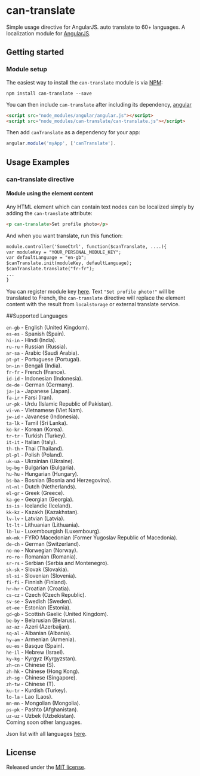 # can-translate
Simple usage directive for AngularJS. auto translate to 60+ languages.
A localization module for [AngularJS](http://angularjs.org/).


## Getting started

### Module setup
The easiest way to install the `can-translate` module is via
[NPM](https://www.npmjs.com/):

```shell
npm install can-translate --save
```

You can then include `can-translate` after including its dependency,
[angular](https://angularjs.org/) 

```html
<script src="node_modules/angular/angular.js"></script>
<script src="node_modules/can-translate/can-translate.js"></script>
```

Then add `canTranslate` as a dependency for your app:

```javascript
angular.module('myApp', ['canTranslate'].  
```

## Usage Examples

### can-translate directive

#### Module using the element content
Any HTML element which can contain text nodes can be localized simply by adding
the `can-translate` attribute:

```html
<p can-translate>Set profile photo</p>
```

And when you want translate, run this function:

```html
module.controller('SomeCtrl', function($canTranslate, ....){
var moduleKey = "YOUR_PERSONAL_MODULE_KEY";
var defaultLanguage = "en-gb";
$canTranslate.init(moduleKey, defaultLanguage);
$canTranslate.translate("fr-fr");
...
}
```
You can register module key [here](http://can-translate.appspot.com).
Text `"Set profile photo!"` will be translated to French,
the `can-translate` directive will replace the element content with the result from 
`localstorage` or external translate service.

##Supported Languages

`en-gb` -  English (United Kingdom).  
`es-es` -  Spanish (Spain).  
`hi-in` -  Hindi (India).  
`ru-ru` -  Russian (Russia).  
`ar-sa` -  Arabic (Saudi Arabia).  
`pt-pt` -  Portuguese (Portugal).  
`bn-in` -  Bengali (India).  
`fr-fr` -  French (France).  
`id-id` -  Indonesian (Indonesia).  
`de-de` -  German (Germany).  
`ja-ja` -  Japanese (Japan).  
`fa-ir` -  Farsi (Iran).  
`ur-pk` -  Urdu (Islamic Republic of Pakistan).  
`vi-vn` -  Vietnamese (Viet Nam).  
`jw-id` -  Javanese (Indonesia).  
`ta-lk` -  Tamil (Sri Lanka).  
`ko-kr` -  Korean (Korea).  
`tr-tr` -  Turkish (Turkey).  
`it-it` -  Italian (Italy).  
`th-th` -  Thai (Thailand).  
`pl-pl` -  Polish (Poland).  
`uk-ua` -  Ukrainian (Ukraine).  
`bg-bg` -  Bulgarian (Bulgaria).  
`hu-hu` -  Hungarian (Hungary).  
`bs-ba` -  Bosnian (Bosnia and Herzegovina).  
`nl-nl` -  Dutch (Netherlands).  
`el-gr` -  Greek (Greece).  
`ka-ge` -  Georgian (Georgia).  
`is-is` -  Icelandic (Iceland).  
`kk-kz` -  Kazakh (Kazakhstan).  
`lv-lv` -  Latvian (Latvia).  
`lt-lt` -  Lithuanian (Lithuania).  
`lb-lu` -  Luxembourgish (Luxembourg).  
`mk-mk` -  FYRO Macedonian (Former Yugoslav Republic of Macedonia).  
`de-ch` -  German (Switzerland).  
`no-no` -  Norwegian (Norway).  
`ro-ro` -  Romanian (Romania).  
`sr-rs` -  Serbian (Serbia and Montenegro).  
`sk-sk` -  Slovak (Slovakia).  
`sl-si` -  Slovenian (Slovenia).  
`fi-fi` -  Finnish (Finland).  
`hr-hr` -  Croatian (Croatia).  
`cs-cz` -  Czech (Czech Republic).  
`sv-se` -  Swedish (Sweden).  
`et-ee` -  Estonian (Estonia).  
`gd-gb` -  Scottish Gaelic (United Kingdom).  
`be-by` -  Belarusian (Belarus).  
`az-az` -  Azeri (Azerbaijan).  
`sq-al` -  Albanian (Albania).  
`hy-am` -  Armenian (Armenia).  
`eu-es` -  Basque (Spain).  
`he-il` -  Hebrew (Israel).  
`ky-kg` -  Kyrgyz (Kyrgyzstan).  
`zh-cn` -  Chinese (S).    
`zh-hk` -  Chinese (Hong Kong).   
`zh-sg` -  Chinese (Singapore).   
`zh-tw` -  Chinese (T).  
`ku-tr` -  Kurdish (Turkey).  
`lo-la` -  Lao (Laos).  
`mn-mn` -  Mongolian (Mongolia).  
`ps-pk` -  Pashto (Afghanistan).  
`uz-uz` -  Uzbek (Uzbekistan).  
Coming soon other languages.

Json list with all languages [here](http://can-translate.appspot.com/languages.js).


## License
Released under the [MIT license](http://www.opensource.org/licenses/MIT).
